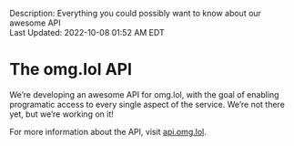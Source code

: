 Description: Everything you could possibly want to know about our awesome API  
Last Updated: 2022-10-08 01:52 AM EDT

# The omg.lol API

We’re developing an awesome API for omg.lol, with the goal of enabling programatic access to every single aspect of the service. We’re not there yet, but we’re working on it!

For more information about the API, visit [api.omg.lol](https://api.omg.lol).
